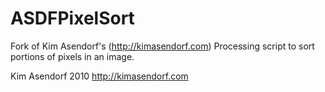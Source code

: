 ASDFPixelSort
=============

Fork of Kim Asendorf's (http://kimasendorf.com) Processing script to sort portions of pixels in an image.


Kim Asendorf 2010
http://kimasendorf.com
